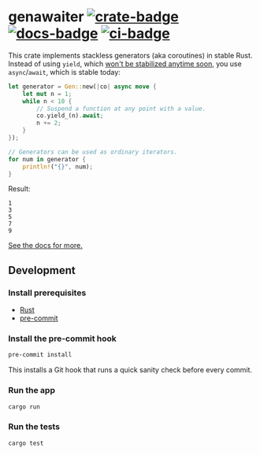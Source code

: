 # genawaiter [![crate-badge]][crate-link] [![docs-badge]][docs-link] [![ci-badge]][ci-link]

[crate-badge]: https://img.shields.io/crates/v/genawaiter.svg
[crate-link]: https://crates.io/crates/genawaiter
[docs-badge]: https://docs.rs/genawaiter/badge.svg
[docs-link]: https://docs.rs/genawaiter
[ci-badge]: https://github.com/whatisaphone/genawaiter/workflows/CI/badge.svg
[ci-link]: https://github.com/whatisaphone/genawaiter/actions

This crate implements stackless generators (aka coroutines) in stable Rust. Instead of using `yield`, which [won't be stabilized anytime soon][yield-unstable], you use `async`/`await`, which is stable today:

[yield-unstable]: https://doc.rust-lang.org/nightly/unstable-book/language-features/generators.html

```rust
let generator = Gen::new(|co| async move {
    let mut n = 1;
    while n < 10 {
        // Suspend a function at any point with a value.
        co.yield_(n).await;
        n += 2;
    }
});

// Generators can be used as ordinary iterators.
for num in generator {
    println!("{}", num);
}
```

Result:

```text
1
3
5
7
9
```

[See the docs for more.](https://docs.rs/genawaiter)

## Development

### Install prerequisites

- [Rust]
- [pre-commit]

[Rust]: https://www.rust-lang.org/
[pre-commit]: https://pre-commit.com/

### Install the pre-commit hook

```sh
pre-commit install
```

This installs a Git hook that runs a quick sanity check before every commit.

### Run the app

```sh
cargo run
```

### Run the tests

```sh
cargo test
```
